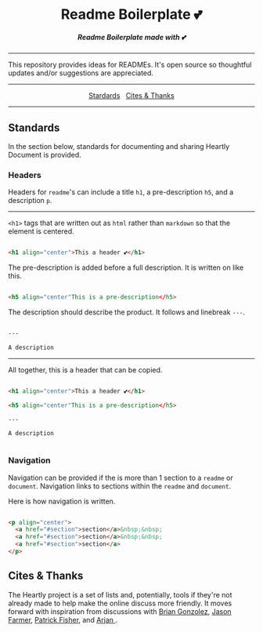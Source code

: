 <h1 align="center">Readme Boilerplate 💕</h1>

<h5 align="center">Readme Boilerplate made with 💕</h5>

---

This repository provides ideas for READMEs. It's open source so thoughtful updates and/or suggestions are appreciated. 

---

<p align="center">
  <a href="#standards">Stardards</a>&nbsp;&nbsp;
  <a href="#cite">Cites & Thanks</a>
</p>

---


<h2 id="standards">Standards</h2>

In the section below, standards for documenting and sharing Heartly Document is provided. 

###  Headers

Headers for `readme`'s can include a title `h1`, a pre-description `h5`, and a description `p`. 

---

`<h1>` tags that are written out as `html` rather than `markdown` so that the element is centered.

```html

<h1 align="center">This a header 💕</h1>

```

The pre-description is added before a full description. It is written on like this.

```html

<h5 align="center"This is a pre-description</h5>

```

The description should describe the product. It follows and linebreak `---`.

```markdown

---

A description 

```


--- 


All together, this is a header that can be copied.

```html

<h1 align="center">This a header 💕</h1>

<h5 align="center"This is a pre-description</h5>

---

A description 



```

### Navigation

Navigation can be provided if the is more than 1 section to a `readme` or `document`. Navigation links to sections within the `readme` and `document`.

Here is how navigation is written.

```html

<p align="center">
  <a href="#section">section</a>&nbsp;&nbsp;
  <a href="#section">section</a>&nbsp;&nbsp;
  <a href="#section">section</a>
</p>


```

<h2 id="cite">Cites & Thanks</h2>

The Heartly project is a set of lists and, potentially, tools if they're not already made to help make the online discuss more friendly. It moves forward with inspiration from discussions with [Brian Gonzolez](https://www.briangonzalez.org/), [Jason Farmer](https://github.com/jacefarm), [Patrick Fisher](https://github.com/pwfisher), and [Arjan ](https://github.com/arjansingh).

